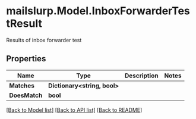 # mailslurp.Model.InboxForwarderTestResult
Results of inbox forwarder test

## Properties

Name | Type | Description | Notes
------------ | ------------- | ------------- | -------------
**Matches** | **Dictionary&lt;string, bool&gt;** |  | 
**DoesMatch** | **bool** |  | 

[[Back to Model list]](../README#documentation-for-models) [[Back to API list]](../README#documentation-for-api-endpoints) [[Back to README]](../README)

